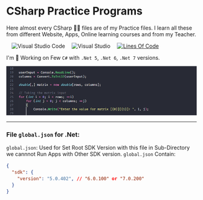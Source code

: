 # CSharp Practice Programs

Here almost every CSharp 🐱‍🏍 files are of my Practice files. I learn all these from different Website, Apps, Online learning courses and from my Teacher.

&emsp;![Visual Studio Code](https://img.shields.io/badge/Visual%20Studio%20Code-0078d7.svg?style=flat&logo=visual-studio-code&logoColor=white)
&emsp;![Visual Studio](https://img.shields.io/badge/Visual%20Studio-5C2D91.svg?style=flat&logo=visual-studio&logoColor=white)
&emsp;[![Lines Of Code](https://tokei.rs/b1/github.com/Koushikon/CS.Programs?category=code)](https://github.com/Koushikon/CS.Programs)

I'm 🎃 Working on Few `C#` with `.Net 5`, `.Net 6`, `.Net 7` versions.

![C# Banner](./_Files/CSharp_banner.png)

---

### File `global.json` for .Net:
`global.json`: Used for Set Root SDK Version with this file in Sub-Directory we cannnot Run Apps with Other SDK version. `global.json` Contain:
```JSON
{
  "sdk": {
    "version": "5.0.402", // "6.0.100" or "7.0.200"
  }
}
```